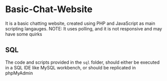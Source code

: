 # Basic-Chat-Website
It is a basic chatting website, created using PHP and JavaScript as main scripting langauges. NOTE: It uses polling, and it is not responsive and may have some quirks

## SQL
The code and scripts provided in the `sql` folder, should either be executed in a SQL IDE like MySQL workbench, or should be replicated in phpMyAdmin
